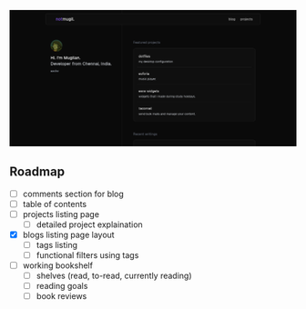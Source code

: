 ![preview](./.github/assets/preview.png)

## Roadmap

- [ ] comments section for blog
- [ ] table of contents
- [ ] projects listing page
  - [ ] detailed project explaination
- [x] blogs listing page layout
  - [ ] tags listing
  - [ ] functional filters using tags
- [ ] working bookshelf
  - [ ] shelves (read, to-read, currently reading)
  - [ ] reading goals
  - [ ] book reviews
